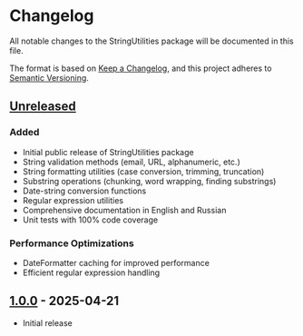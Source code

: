 # Changelog

All notable changes to the StringUtilities package will be documented in this file.

The format is based on [Keep a Changelog](https://keepachangelog.com/en/1.0.0/),
and this project adheres to [Semantic Versioning](https://semver.org/spec/v2.0.0.html).

## [Unreleased]

### Added
- Initial public release of StringUtilities package
- String validation methods (email, URL, alphanumeric, etc.)
- String formatting utilities (case conversion, trimming, truncation)
- Substring operations (chunking, word wrapping, finding substrings)
- Date-string conversion functions
- Regular expression utilities
- Comprehensive documentation in English and Russian
- Unit tests with 100% code coverage

### Performance Optimizations
- DateFormatter caching for improved performance
- Efficient regular expression handling

## [1.0.0] - 2025-04-21

- Initial release

[Unreleased]: https://github.com/username/StringUtilities/compare/v1.0.0...HEAD
[1.0.0]: https://github.com/username/StringUtilities/releases/tag/v1.0.0 